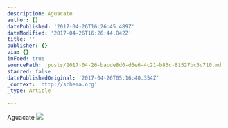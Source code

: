 ```yaml
---
description: Aguacate
author: []
datePublished: '2017-04-26T16:26:45.489Z'
dateModified: '2017-04-26T16:26:44.842Z'
title: ''
publisher: {}
via: {}
inFeed: true
sourcePath: _posts/2017-04-26-bacde8d0-d6e6-4c21-b83c-81527bc5c710.md
starred: false
datePublishedOriginal: '2017-04-26T05:16:40.354Z'
_context: 'http://schema.org'
_type: Article

---
```

Aguacate
![](https://the-grid-user-content.s3-us-west-2.amazonaws.com/71872cbf-17f8-4f77-be12-55b2021c975b.jpg)